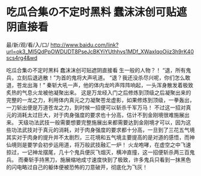 # 吃瓜合集の不定时黑料 蠢沫沫创可贴遮阴直接看

最/新/观/看/入/口/ http://www.baidu.com/link?url=ok3_Ml5QdPpOWDUDT8PseJcBKYiYUthhvs1MDf_XWaxIqoOiiz3h9rK40scs4rg4&wd


吃瓜合集の不定时黑料 蠢沫沫创可贴遮阴直接看
生一般的人物？！
    “退，所有鬼兵，立刻后退逃散！”为首的鬼将大声吼道。
    “退？我还没杀尽兴呢，你们怎么敢退，苍龙出海！”
    秦斩大吼一声，他的体内龙吟声阵阵响起，一头浑身散发着极致炙热的气息火龙被他凝聚出来。
    这是万龙经入门之后修炼到顶级之后凝聚出来的完整的一龙之力，利用体内真元之力凝聚苍龙虚影，如果修炼到顶级，一拳轰出，一刀斩出便是万道苍龙之力，到时候一招便可以斩杀千军万马！
    不过这一招对真元的消耗太过巨大，对于肉身强度的要求也十分高，估计不到金刚境很难施展出来。
    天级功法武技一般需要想要完整施展出来都需要达到金刚境才可以，因为这些功法武技对于真元的消耗，对于肉身强度的要求都十分高，一旦到了三花五气境其实对于肉身的提升并不太剧烈，三花境和五气境主要提高的是对道的感悟，而神仙境则是要学会初步运用道，将万般武技融汇一炉！
    火龙咆哮，在虚空之中飞速掠过，一记神龙摆尾，几十个鬼兵便灰飞烟灭，横冲直撞，这一招便斩杀两三百鬼兵。
    而秦斩手持黑刀，施展缩地成寸速度快到了极致，许多鬼兵只看到一抹黑色的闪电略过自己的躯体便被恐怖的刀意破开，彻底化为飞灰！
